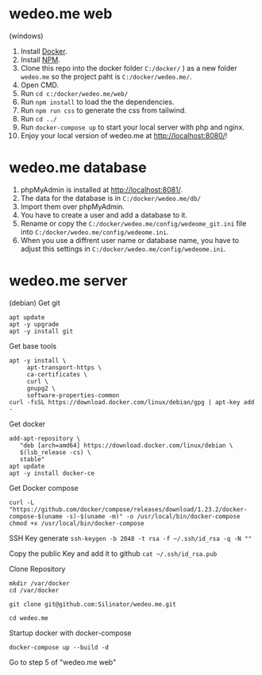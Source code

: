 # wedeo.me web
(windows)
1. Install [Docker](https://www.docker.com/products/docker-desktop).
2. Install [NPM](https://www.npmjs.com/get-npm).
3. Clone this repo into the docker folder `C:/docker/` ) as a new folder `wedeo.me` so the project paht is `C:/docker/wedeo.me/`.
4. Open CMD.
5. Run `cd c:/docker/wedeo.me/web/`
6. Run `npm install` to load the the dependencies.
6. Run `npm run css` to generate the css from tailwind.
8. Run `cd ../`
9. Run `docker-compose up` to start your local server with php and nginx.
10. Enjoy your local version of wedeo.me at [http://localhost:8080/](http://localhost:8080/)!

# wedeo.me database
1. phpMyAdmin is installed at [http://localhost:8081/](http://localhost:8081/).
2. The data for the database is in `C:/docker/wedeo.me/db/`
3. Import them over phpMyAdmin.
5. You have to create a user and add a database to it.
6. Rename or copy the `C:/docker/wedeo.me/config/wedeome_git.ini` file into `C:/docker/wedeo.me/config/wedeome.ini`.
7. When you use a diffrent user name or database name, you have to adjust this settings in `C:/docker/wedeo.me/config/wedeome.ini`.

# wedeo.me server
(debian)
Get git
```
apt update
apt -y upgrade
apt -y install git
```

Get base tools
```
apt -y install \
     apt-transport-https \
     ca-certificates \
     curl \
     gnupg2 \
     software-properties-common
curl -fsSL https://download.docker.com/linux/debian/gpg | apt-key add -
```

Get docker
```
add-apt-repository \
   "deb [arch=amd64] https://download.docker.com/linux/debian \
   $(lsb_release -cs) \
   stable"
apt update
apt -y install docker-ce
```

Get Docker compose
```
curl -L "https://github.com/docker/compose/releases/download/1.23.2/docker-compose-$(uname -s)-$(uname -m)" -o /usr/local/bin/docker-compose
chmod +x /usr/local/bin/docker-compose
```

SSH Key generate
`ssh-keygen -b 2048 -t rsa -f ~/.ssh/id_rsa -q -N ""`

Copy the public Key and add it to github
`cat ~/.ssh/id_rsa.pub`

Clone Repository
```
mkdir /var/docker
cd /var/docker

git clone git@github.com:Silinator/wedeo.me.git

cd wedeo.me
```

Startup docker with docker-compose
```
docker-compose up --build -d
```

Go to step 5 of "wedeo.me web"
